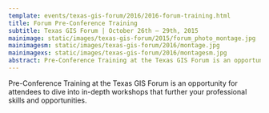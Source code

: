 ```yaml
---
template: events/texas-gis-forum/2016/2016-forum-training.html
title: Forum Pre-Conference Training
subtitle: Texas GIS Forum | October 26th – 29th, 2015
mainimage: static/images/texas-gis-forum/2015/forum_photo_montage.jpg
mainimagesm: static/images/texas-gis-forum/2016/montage.jpg
mainimagexs: static/images/texas-gis-forum/2016/montagesm.jpg
abstract: Pre-Conference Training at the Texas GIS Forum is an opportunity for attendees to dive into in-depth workshops that further your professional skills and opportunities.
---
```


Pre-Conference Training at the Texas GIS Forum is an opportunity for attendees to dive into in-depth workshops that further your professional skills and opportunities.
